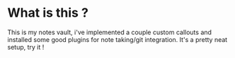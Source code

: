 # What is this ?
This is my notes vault, i've implemented a couple custom callouts and installed some good plugins for note taking/git integration. It's a pretty neat setup, try it !
